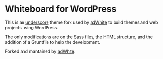 Whiteboard for WordPress
===

This is an [underscore](http://underscores.me/) theme fork used by [adWhite](http://adWhite.com) to build themes and web projects using WordPress.

The only modifications are on the Sass files, the HTML structure, and the addition of a Gruntfile to help the development.

Forked and mantained by [adWhite](http://adWhite.com).
